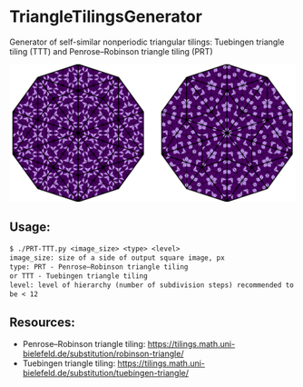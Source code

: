 # TriangleTilingsGenerator
Generator of self-similar nonperiodic triangular tilings: Tuebingen triangle tiling (TTT) and Penrose–Robinson triangle tiling (PRT)

![example png](img/TTT_PRT_level-5_size-500.png)

## Usage:
    $ ./PRT-TTT.py <image_size> <type> <level>
    image_size: size of a side of output square image, px
    type: PRT - Penrose–Robinson triangle tiling
    or TTT - Tuebingen triangle tiling
    level: level of hierarchy (number of subdivision steps) recommended to be < 12
## Resources:
* Penrose–Robinson triangle tiling: https://tilings.math.uni-bielefeld.de/substitution/robinson-triangle/
* Tuebingen triangle tiling: https://tilings.math.uni-bielefeld.de/substitution/tuebingen-triangle/

